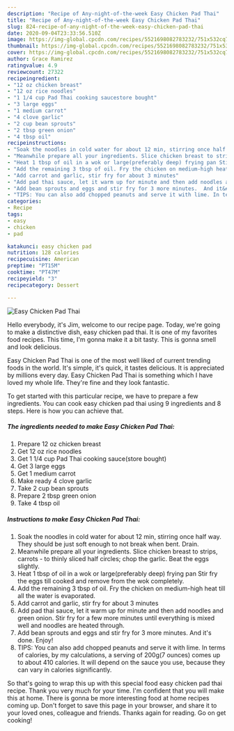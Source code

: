 ```yaml
---
description: "Recipe of Any-night-of-the-week Easy Chicken Pad Thai"
title: "Recipe of Any-night-of-the-week Easy Chicken Pad Thai"
slug: 824-recipe-of-any-night-of-the-week-easy-chicken-pad-thai
date: 2020-09-04T23:33:56.510Z
image: https://img-global.cpcdn.com/recipes/5521698082783232/751x532cq70/easy-chicken-pad-thai-recipe-main-photo.jpg
thumbnail: https://img-global.cpcdn.com/recipes/5521698082783232/751x532cq70/easy-chicken-pad-thai-recipe-main-photo.jpg
cover: https://img-global.cpcdn.com/recipes/5521698082783232/751x532cq70/easy-chicken-pad-thai-recipe-main-photo.jpg
author: Grace Ramirez
ratingvalue: 4.9
reviewcount: 27322
recipeingredient:
- "12 oz chicken breast"
- "12 oz rice noodles"
- "1 1/4 cup Pad Thai cooking saucestore bought"
- "3 large eggs"
- "1 medium carrot"
- "4 clove garlic"
- "2 cup bean sprouts"
- "2 tbsp green onion"
- "4 tbsp oil"
recipeinstructions:
- "Soak the noodles in cold water for about 12 min, stirring once half way. They should be just soft enough to not break when bent. Drain."
- "Meanwhile prepare all your ingredients. Slice chicken breast to strips, carrots - to thinly sliced half circles; chop the garlic. Beat the eggs slightly."
- "Heat 1 tbsp of oil in a wok or large(preferably deep) frying pan Stir fry the eggs till cooked and remove from the wok completely."
- "Add the remaining 3 tbsp of oil. Fry the chicken on medium-high heat till all the water is evaporated."
- "Add carrot and garlic, stir fry for about 3 minutes"
- "Add pad thai sauce, let it warm up for minute and then add noodles and green onion. Stir fry for a few more minutes until everything is mixed well and noodles are heated through."
- "Add bean sprouts and eggs and stir fry for 3 more minutes.  And it&#39;s done. Enjoy!"
- "TIPS: You can also add chopped peanuts and serve it with lime. In terms of calories, by my calculations, a serving of 200g(7 ounces) comes up to about 410 calories. It will depend on the sauce you use, because they can vary in calories significantly."
categories:
- Recipe
tags:
- easy
- chicken
- pad

katakunci: easy chicken pad 
nutrition: 128 calories
recipecuisine: American
preptime: "PT15M"
cooktime: "PT47M"
recipeyield: "3"
recipecategory: Dessert

---
```



![Easy Chicken Pad Thai](https://img-global.cpcdn.com/recipes/5521698082783232/751x532cq70/easy-chicken-pad-thai-recipe-main-photo.jpg)

Hello everybody, it's Jim, welcome to our recipe page. Today, we're going to make a distinctive dish, easy chicken pad thai. It is one of my favorites food recipes. This time, I'm gonna make it a bit tasty. This is gonna smell and look delicious.



Easy Chicken Pad Thai is one of the most well liked of current trending foods in the world. It's simple, it's quick, it tastes delicious. It is appreciated by millions every day. Easy Chicken Pad Thai is something which I have loved my whole life. They're fine and they look fantastic.


To get started with this particular recipe, we have to prepare a few ingredients. You can cook easy chicken pad thai using 9 ingredients and 8 steps. Here is how you can achieve that.

<!--inarticleads1-->

##### The ingredients needed to make Easy Chicken Pad Thai:

1. Prepare 12 oz chicken breast
1. Get 12 oz rice noodles
1. Get 1 1/4 cup Pad Thai cooking sauce(store bought)
1. Get 3 large eggs
1. Get 1 medium carrot
1. Make ready 4 clove garlic
1. Take 2 cup bean sprouts
1. Prepare 2 tbsp green onion
1. Take 4 tbsp oil




<!--inarticleads2-->

##### Instructions to make Easy Chicken Pad Thai:

1. Soak the noodles in cold water for about 12 min, stirring once half way. They should be just soft enough to not break when bent. Drain.
1. Meanwhile prepare all your ingredients. Slice chicken breast to strips, carrots - to thinly sliced half circles; chop the garlic. Beat the eggs slightly.
1. Heat 1 tbsp of oil in a wok or large(preferably deep) frying pan Stir fry the eggs till cooked and remove from the wok completely.
1. Add the remaining 3 tbsp of oil. Fry the chicken on medium-high heat till all the water is evaporated.
1. Add carrot and garlic, stir fry for about 3 minutes
1. Add pad thai sauce, let it warm up for minute and then add noodles and green onion. Stir fry for a few more minutes until everything is mixed well and noodles are heated through.
1. Add bean sprouts and eggs and stir fry for 3 more minutes.  And it&#39;s done. Enjoy!
1. TIPS: You can also add chopped peanuts and serve it with lime. In terms of calories, by my calculations, a serving of 200g(7 ounces) comes up to about 410 calories. It will depend on the sauce you use, because they can vary in calories significantly.




So that's going to wrap this up with this special food easy chicken pad thai recipe. Thank you very much for your time. I'm confident that you will make this at home. There is gonna be more interesting food at home recipes coming up. Don't forget to save this page in your browser, and share it to your loved ones, colleague and friends. Thanks again for reading. Go on get cooking!
